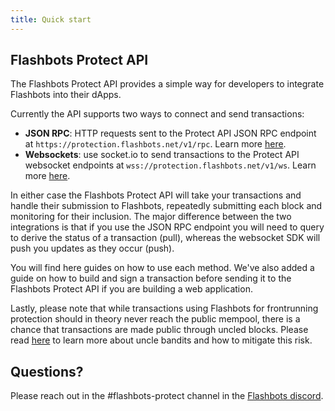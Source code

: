 ```yaml
---
title: Quick start
---
```


## Flashbots Protect API

The Flashbots Protect API provides a simple way for developers to integrate Flashbots into their dApps.

Currently the API supports two ways to connect and send transactions:

- **JSON RPC**: HTTP requests sent to the Protect API JSON RPC endpoint at `https://protection.flashbots.net/v1/rpc`. Learn more [here](/docs/flashbots-protect/api/json-rpc).
- **Websockets**: use socket.io to send transactions to the Protect API websocket endpoints at `wss://protection.flashbots.net/v1/ws`. Learn more [here](/docs/flashbots-protect/api/websockets).

In either case the Flashbots Protect API will take your transactions and handle their submission to Flashbots, repeatedly submitting each block and monitoring for their inclusion. The major difference between the two integrations is that if you use the JSON RPC endpoint you will need to query to derive the status of a transaction (pull), whereas the websocket SDK will push you updates as they occur (push).

You will find here guides on how to use each method. We've also added a guide on how to build and sign a transaction before sending it to the Flashbots Protect API if you are building a web application.

Lastly, please note that while transactions using Flashbots for frontrunning protection should in theory never reach the public mempool, there is a chance that transactions are made public through uncled blocks. Please read [here](/docs/flashbots-protect/api/uncle-bandits) to learn more about uncle bandits and how to mitigate this risk.

## Questions?
Please reach out in the #flashbots-protect channel in the [Flashbots discord](https://discord.gg/7hvTycdNcK).